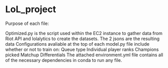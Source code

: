 # LoL_project
Purpose of each file:

Optimized.py is the script used within the EC2 instance to gather data from Riot API and lolalytics to create the datasets.
The 2 jsons are the resulting data
Configurations avaliable at the top of each model.py file include whether or not to train on: Queue type Individual player ranks Champions picked Matchup Differentials
The attached environment.yml file contains all of the necessary dependencies in conda to run any file.
